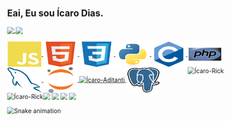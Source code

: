 ## Eai, Eu sou Ícaro Dias.

 <div>
  <a href="https://github.com/icaro2222"> 
  <img align="center" height="200em" src="https://github-readme-stats.vercel.app/api?username=icaro2222&theme=default"/>
  <img align="center" height="200em" src="https://github-readme-stats.vercel.app/api/top-langs/?username=icaro2222&layout=demo&theme=default"/>

</div>
<div style="display: inline_block"><br>
  <img align="center" alt="Ícaro-Js" height="60" width="80" src="https://raw.githubusercontent.com/devicons/devicon/master/icons/javascript/javascript-plain.svg">
  <img align="center" alt="Ícaro-HTML" height="60" width="80" src="https://raw.githubusercontent.com/devicons/devicon/master/icons/html5/html5-original.svg">
  <img align="center" alt="Ícaro-CSS" height="60" width="80" src="https://raw.githubusercontent.com/devicons/devicon/master/icons/css3/css3-original.svg">
  <img align="center" alt="Ícaro-Python" height="60" width="80" src="https://raw.githubusercontent.com/devicons/devicon/master/icons/python/python-original.svg">
  <img align="center" alt="Ícaro-C" height="60" width="80" src="https://raw.githubusercontent.com/devicons/devicon/master/icons/c/c-original.svg">
  <img align="center" alt="Ícaro-CPhp" height="60" width="80" src="https://raw.githubusercontent.com/devicons/devicon/master/icons/php/php-original.svg">
  <img align="center" alt="Ícaro-Mysql" height="60" width="80" src="https://raw.githubusercontent.com/devicons/devicon/master/icons/mysql/mysql-original.svg">
  <img align="center" alt="Ícaro-Jupyter" height="60" width="80" src="https://raw.githubusercontent.com/devicons/devicon/master/icons/jupyter/jupyter-original.svg">
  <img align="center" alt="Ícaro-Aditanti" height="60" width="80" src="https://adianti.com.br/images/logo_full.svg">
  <img align="center" alt="Ícaro-Postgresql" height="60" width="80" src="https://raw.githubusercontent.com/devicons/devicon/master/icons/postgresql/postgresql-original.svg">
 
  <img align="right" alt="Ícaro-Rick" src="https://media3.giphy.com/media/kyKuZzsa6bShl3SaHe/giphy.webp?cid=ecf05e47be9arzoipfbakno73j0wqu8j7gprb0dz9ugpioef&rid=giphy.webp&ct=s">
  <img align="left" alt="Ícaro-Rick" src="https://media4.giphy.com/media/SvGFA2WF9IP0WjmzvE/giphy.gif?cid=ecf05e478g3q3e8x0x4fo6sfmrn77n5jhxsarlfwoehx1ziv&rid=giphy.gif&ct=s">
</div>
 
<div> 
  <a href="https://instagram.com/icaro_dias2222" target="_blank"><img src="https://img.shields.io/badge/-Instagram-%23E4405F?style=for-the-badge&logo=instagram&logoColor=white" target="_blank"></a>
  <a href="https://discord.gg/PRJSgRpX" target="_blank"><img src="https://img.shields.io/badge/Discord-7289DA?style=for-the-badge&logo=discord&logoColor=white" target="_blank"></a> 
  <a href = "mailto:icarodias2222@gmail.com"><img src="https://img.shields.io/badge/-Gmail-%23333?style=for-the-badge&logo=gmail&logoColor=white" target="_blank"></a>
  <a href="https://www.linkedin.com/in/%C3%ADcaro-dias-748b42167" target="_blank"><img src="https://img.shields.io/badge/-LinkedIn-%230077B5?style=for-the-badge&logo=linkedin&logoColor=white" target="_blank"></a> 

  ![Snake animation](https://github.com/icaro2222/icaro2222/blob/output/github-contribution-grid-snake.svg)
 
</div>
